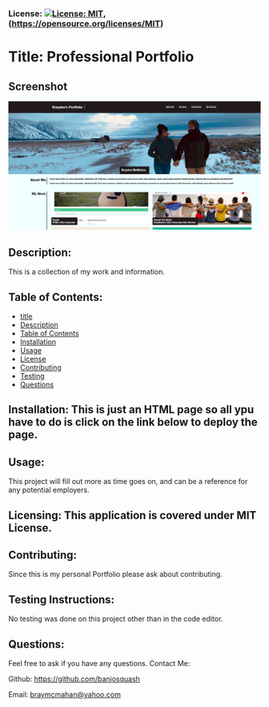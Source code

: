 
### License: [![License: MIT](https://img.shields.io/badge/License-MIT-yellow.svg)](https://opensource.org/licenses/MIT), (https://opensource.org/licenses/MIT)

# Title: Professional Portfolio
## Screenshot
![](images/portfolio.png)

## Description:
This is a collection of my work and information.
## Table of Contents:
* [title](#title)
* [Description](#description)
* [Table of Contents](#table-of-contents)
* [Installation](#installation)
* [Usage](#usage)
* [License](#license)
* [Contributing](#contributing)
* [Testing](#testing)
* [Questions](#questions)
      
## Installation: This is just an HTML page so all ypu have to do is click on the link below to deploy the page.

## Usage: 
This project will fill out more as time goes on, and can be a reference for any potential employers.
## Licensing: This application is covered under MIT License.

## Contributing: 
Since this is my personal Portfolio please ask about contributing.
## Testing Instructions: 
No testing was done on this project other than in the code editor. 
## Questions: 
Feel free to ask if you have any questions.
Contact Me:

Github: https://github.com/banjosquash

Email: braymcmahan@yahoo.com
